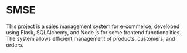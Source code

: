 # SMSE
This project is a sales management system for e-commerce, developed using Flask, SQLAlchemy, and Node.js for some frontend functionalities. The system allows efficient management of products, customers, and orders.
